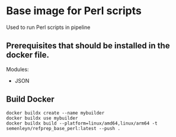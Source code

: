 # Base image for Perl scripts

Used to run Perl scripts in pipeline

## Prerequisites that should be installed in the docker file.

Modules:
  - JSON
  
## Build Docker

```
docker buildx create --name mybuilder
docker buildx use mybuilder
docker buildx build --platform=linux/amd64,linux/arm64 -t semenleyn/refprep_base_perl:latest --push .
```
